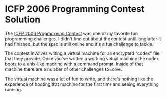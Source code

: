 # ICFP 2006 Programming Contest Solution

The [ICFP 2006 Programming Contest](http://boundvariable.org) was one of my favorite fun programming challenges. 
I didn't find out about the contest until long after it had finished, but the spec is still online and it's a fun challenge to tackle.

The contest involves writing a virtual machine for an encrypted "codex" file that they provide. 
Once you've written a working virtual machine the codex boots to a unix-like machine with a command prompt. Inside of that machine there are a number of other challenges to solve.

The virtual machine was a lot of fun to write, and there's nothing like the experience of booting that machine for the first time and seeing everything running.
